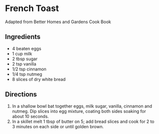 # French Toast

Adapted from Better Homes and Gardens Cook Book

## Ingredients

- 4 beaten eggs
- 1 cup milk
- 2 tbsp sugar
- 2 tsp vanilla
- 1/2 tsp cinnamon
- 1/4 tsp nutmeg
- 8 slices of dry white bread

## Directions

1. In a shallow bowl bat together eggs, milk sugar, vanilla, cinnamon and nutmeg. Dip slices into egg mixture, coating both sides soaking for about 10 seconds.
1. In a skillet melt 1 tbsp of butter on 5; add bread slices and cook for 2 to 3 minutes on each side or until golden brown.

